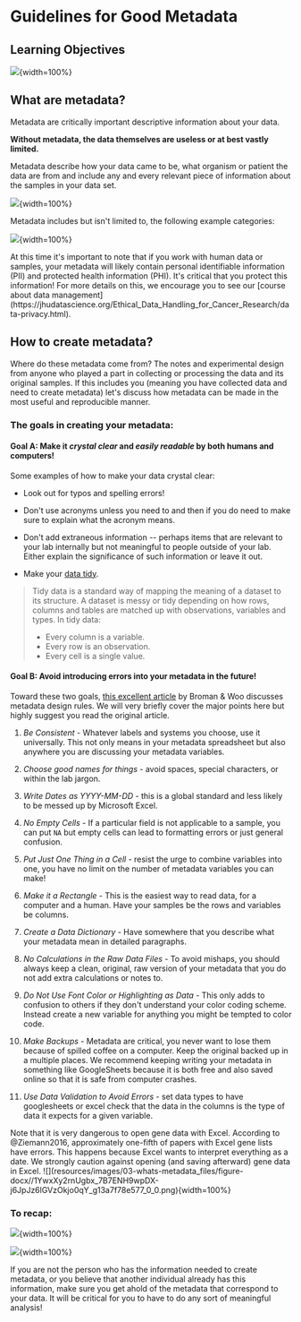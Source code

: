 


# Guidelines for Good Metadata

## Learning Objectives

![](resources/images/03-whats-metadata_files/figure-docx//1YwxXy2rnUgbx_7B7ENH9wpDX-j6JpJz6lGVzOkjo0qY_g12709027cba_1_70.png){width=100%}

## What are metadata?

Metadata are critically important descriptive information about your data.

**Without metadata, the data themselves are useless or at best vastly limited.**

Metadata describe how your data came to be, what organism or patient the data are from and include any and every relevant piece of information about the samples in your data set.

![](resources/images/03-whats-metadata_files/figure-docx//1YwxXy2rnUgbx_7B7ENH9wpDX-j6JpJz6lGVzOkjo0qY_g12709027cba_1_12.png){width=100%}

Metadata includes but isn't limited to, the following example categories:

![](resources/images/03-whats-metadata_files/figure-docx//1YwxXy2rnUgbx_7B7ENH9wpDX-j6JpJz6lGVzOkjo0qY_g12709027cba_1_45.png){width=100%}

<div class = "warning">
At this time it's important to note that if you work with human data or samples, your metadata will likely contain personal identifiable information (PII) and protected health information (PHI). It's critical that you protect this information! For more details on this, we encourage you to see our [course about data management](https://jhudatascience.org/Ethical_Data_Handling_for_Cancer_Research/data-privacy.html).
</div>


## How to create metadata?

Where do these metadata come from? The notes and experimental design from anyone who played a part in collecting or processing the data and its original samples. If this includes you (meaning you have collected data and need to create metadata) let's discuss how metadata can be made in the most useful and reproducible manner.

### The goals in creating your metadata:

#### Goal A: Make it _crystal clear_ and _easily readable_ by both humans and computers!

Some examples of how to make your data crystal clear:
- Look out for typos and spelling errors!
- Don't use acronyms unless you need to and then if you do need to make sure to explain what the acronym means.
- Don't add extraneous information -- perhaps items that are relevant to your lab internally but not meaningful to people outside of your lab. Either explain the significance of such information or leave it out.

- Make your [data tidy](https://cran.r-project.org/web/packages/tidyr/vignettes/tidy-data.html#:~:text=Tidy%20data%20is%20a%20standard,Every%20row%20is%20an%20observation.).
> Tidy data is a standard way of mapping the meaning of a dataset to its structure. A dataset is messy or tidy depending on how rows, columns and tables are matched up with observations, variables and types. In tidy data:
> - Every column is a variable.
> - Every row is an observation.
> - Every cell is a single value.

#### Goal B: Avoid introducing errors into your metadata in the future!

Toward these two goals, [this excellent article](https://www.tandfonline.com/doi/full/10.1080/00031305.2017.1375989) by Broman & Woo discusses metadata design rules. We will very briefly cover the major points here but highly suggest you read the original article.

1. _Be Consistent_ - Whatever labels and systems you choose, use it universally. This not only means in your metadata spreadsheet but also anywhere you are discussing your metadata variables.

2. _Choose good names for things_ - avoid spaces, special characters, or within the lab jargon.

3. _Write Dates as YYYY-MM-DD_ - this is a global standard and less likely to be messed up by Microsoft Excel.

4. _No Empty Cells_ - If a particular field is not applicable to a sample, you can put `NA` but empty cells can lead to formatting errors or just general confusion.

5. _Put Just One Thing in a Cell_ - resist the urge to combine variables into one, you have no limit on the number of metadata variables you can make!

6. _Make it a Rectangle_ - This is the easiest way to read data, for a computer and a human. Have your samples be the rows and variables be columns.

7. _Create a Data Dictionary_ - Have somewhere that you describe what your metadata mean in detailed paragraphs.

8. _No Calculations in the Raw Data Files_ - To avoid mishaps, you should always keep a clean, original, raw version of your metadata that you do not add extra calculations or notes to.

9. _Do Not Use Font Color or Highlighting as Data_ - This only adds to confusion to others if they don't understand your color coding scheme. Instead create a new variable for anything you might be tempted to color code.

10. _Make Backups_ - Metadata are critical, you never want to lose them because of spilled coffee on a computer. Keep the original backed up in a multiple places. We recommend keeping writing your metadata in something like GoogleSheets because it is both free and also saved online so that it is safe from computer crashes.

11. _Use Data Validation to Avoid Errors_ - set data types to have googlesheets or excel check that the data in the columns is the type of data it expects for a given variable.


<div class = "warning">
Note that it is very dangerous to open gene data with Excel. According to @Ziemann2016, approximately one-fifth of papers with Excel gene lists have errors. This happens because Excel wants to interpret everything as a date. We strongly caution against opening (and saving afterward) gene data in Excel.
![](resources/images/03-whats-metadata_files/figure-docx//1YwxXy2rnUgbx_7B7ENH9wpDX-j6JpJz6lGVzOkjo0qY_g13a7f78e577_0_0.png){width=100%}
</div>

### To recap:

![](resources/images/03-whats-metadata_files/figure-docx//1YwxXy2rnUgbx_7B7ENH9wpDX-j6JpJz6lGVzOkjo0qY_g12709027cba_1_52.png){width=100%}

![](resources/images/03-whats-metadata_files/figure-docx//1YwxXy2rnUgbx_7B7ENH9wpDX-j6JpJz6lGVzOkjo0qY_g12890ae15d7_0_1.png){width=100%}

If you are not the person who has the information needed to create metadata, or you believe that another individual already has this information, make sure you get ahold of the metadata that correspond to your data. It will be critical for you to have to do any sort of meaningful analysis!
